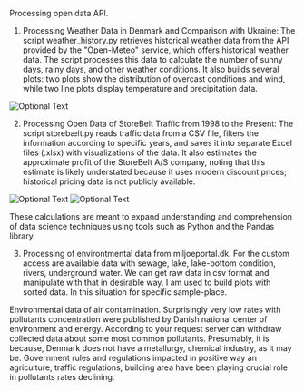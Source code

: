 Processing open data API.

1. Processing Weather Data in Denmark and Comparison with Ukraine: 
The script weather_history.py retrieves historical weather data from the API provided by the "Open-Meteo" service, 
which offers historical weather data. The script processes this data to calculate the number of sunny days, rainy days, 
and other weather conditions. It also builds several plots: two plots show the distribution of overcast conditions 
and wind, while two line plots display temperature and precipitation data.

![Optional Text](../master/Figure_1.png)

2. Processing Open Data of StoreBelt Traffic from 1998 to the Present: 
The script storebælt.py reads traffic data from a CSV file, filters the information according to specific years, 
and saves it into separate Excel files (.xlsx) with visualizations of the data. It also estimates the approximate profit 
of the StoreBelt A/S company, noting that this estimate is likely understated because it uses modern discount prices; 
historical pricing data is not publicly available.

![Optional Text](../master/barplot.png)
![Optional Text](../master/pie_chart.png)

   
These calculations are meant to expand understanding and comprehension of data science techniques 
using tools such as Python and the Pandas library.

3. Processing of environtmental data from miljoeportal.dk.
For the custom access are available data with sewage, lake, lake-bottom condition, rivers, underground water.
We can get raw data in csv format and manipulate with that in desirable way. I am used to build plots with sorted data.
In this situation for specific  sample-place.


Environmental data of air contamination. Surprisingly very low rates with pollutants concentration were published by Danish
national center of environment and energy. According to your request server can withdraw collected data about some most 
common pollutants. Presumably, it is because, Denmark does not have a metallurgy, chemical industry, as it may be. 
Government rules and regulations impacted in positive way an agriculture, traffic regulations, building area have been 
playing crucial role in pollutants rates declining.

